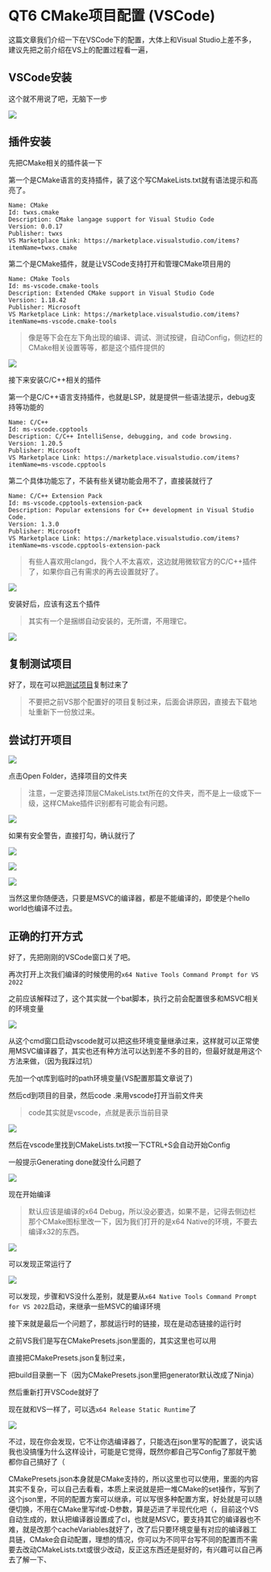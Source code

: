 # QT6 CMake项目配置 (VSCode)

这篇文章我们介绍一下在VSCode下的配置，大体上和Visual Studio上差不多，建议先把之前介绍在VS上的配置过程看一遍，



## VSCode安装

这个就不用说了吧，无脑下一步

![](img/1.png)

## 插件安装

先把CMake相关的插件装一下

第一个是CMake语言的支持插件，装了这个写CMakeLists.txt就有语法提示和高亮了。

```
Name: CMake
Id: twxs.cmake
Description: CMake langage support for Visual Studio Code
Version: 0.0.17
Publisher: twxs
VS Marketplace Link: https://marketplace.visualstudio.com/items?itemName=twxs.cmake
```

第二个是CMake插件，就是让VSCode支持打开和管理CMake项目用的

````
Name: CMake Tools
Id: ms-vscode.cmake-tools
Description: Extended CMake support in Visual Studio Code
Version: 1.18.42
Publisher: Microsoft
VS Marketplace Link: https://marketplace.visualstudio.com/items?itemName=ms-vscode.cmake-tools
````

> 像是等下会在左下角出现的编译、调试、测试按键，自动Config，侧边栏的CMake相关设置等等，都是这个插件提供的

![](img/2.png)

接下来安装C/C++相关的插件

第一个是C/C++语言支持插件，也就是LSP，就是提供一些语法提示，debug支持等功能的

```
Name: C/C++
Id: ms-vscode.cpptools
Description: C/C++ IntelliSense, debugging, and code browsing.
Version: 1.20.5
Publisher: Microsoft
VS Marketplace Link: https://marketplace.visualstudio.com/items?itemName=ms-vscode.cpptools
```

第二个具体功能忘了，不装有些关键功能会用不了，直接装就行了

```
Name: C/C++ Extension Pack
Id: ms-vscode.cpptools-extension-pack
Description: Popular extensions for C++ development in Visual Studio Code.
Version: 1.3.0
Publisher: Microsoft
VS Marketplace Link: https://marketplace.visualstudio.com/items?itemName=ms-vscode.cpptools-extension-pack
```

> 有些人喜欢用clangd，我个人不太喜欢，这边就用微软官方的C/C++插件了，如果你自己有需求的再去设置就好了。

![](img/3.png)

安装好后，应该有这五个插件

> 其实有一个是捆绑自动安装的，无所谓，不用理它。

![](img/4.png)



## 复制测试项目

好了，现在可以把[测试项目](demo)复制过来了

> 不要把之前VS那个配置好的项目复制过来，后面会讲原因，直接去下载地址重新下一份放过来。



## 尝试打开项目

![](img/5.png)

点击Open Folder，选择项目的文件夹

> 注意，一定要选择顶层CMakeLists.txt所在的文件夹，而不是上一级或下一级，这样CMake插件识别都有可能会有问题。

![](img/6.png)

如果有安全警告，直接打勾，确认就行了

![](img/7.png)

![](img/8.png)



![](img/9.png)



当然这里你随便选，只要是MSVC的编译器，都是不能编译的，即使是个hello world也编译不过去。

## 正确的打开方式

好了，先把刚刚的VSCode窗口关了吧。

再次打开上次我们编译的时候使用的`x64 Native Tools Command Prompt for VS 2022`

之前应该解释过了，这个其实就一个bat脚本，执行之前会配置很多和MSVC相关的环境变量

![](img/10.png)

从这个cmd窗口启动vscode就可以把这些环境变量继承过来，这样就可以正常使用MSVC编译器了，其实也还有种方法可以达到差不多的目的，但最好就是用这个方法来做，（因为我踩过坑）

先加一个qt库到临时的path环境变量(VS配置那篇文章说了)

然后cd到项目的目录，然后code .来用vscode打开当前文件夹

> code其实就是vscode，点就是表示当前目录

![](img/11.png)

然后在vscode里找到CMakeLists.txt按一下CTRL+S会自动开始Config

一般提示Generating done就没什么问题了

![](img/12.png)

现在开始编译

> 默认应该是编译的x64 Debug，所以没必要选，如果不是，记得去侧边栏那个CMake图标里改一下，因为我们打开的是x64 Native的环境，不要去编译x32的东西。

![](img/13.png)

可以发现正常运行了

![](img/14.png)

可以发现，步骤和VS没什么差别，就是要从`x64 Native Tools Command Prompt for VS 2022`启动，来继承一些MSVC的编译环境

接下来就是最后一个问题了，那就运行时的链接，现在是动态链接的运行时

之前VS我们是写在CMakePresets.json里面的，其实这里也可以用

直接把CMakePresets.json复制过来，

把build目录删一下（因为CMakePresets.json里把generator默认改成了Ninja）

然后重新打开VSCode就好了

现在就和VS一样了，可以选`x64 Release Static Runtime`了

![](img/15.png)

不过，现在你会发现，它不让你选编译器了，只能选在json里写的配置了，说实话我也没搞懂为什么这样设计，可能是它觉得，既然你都自己写Config了那就干脆都你自己搞好了（

CMakePresets.json本身就是CMake支持的，所以这里也可以使用，里面的内容其实不复杂，可以自己去看看，本质上来说就是把一堆CMake的set操作，写到了这个json里，不同的配置方案可以继承，可以写很多种配置方案，好处就是可以随便切换，不用在CMake里写if或-D参数，算是迈进了半现代化吧（，目前这个VS自动生成的，默认把编译器设置成了cl，也就是MSVC，要支持其它的编译器也不难，就是改那个cacheVariables就好了，改了后只要环境变量有对应的编译器工具链，CMake会自动配置，理想的情况，你可以为不同平台写不同的配置而不需要去改动CMakeLists.txt或很少改动，反正这东西还是挺好的，有兴趣可以自己再去了解一下、
